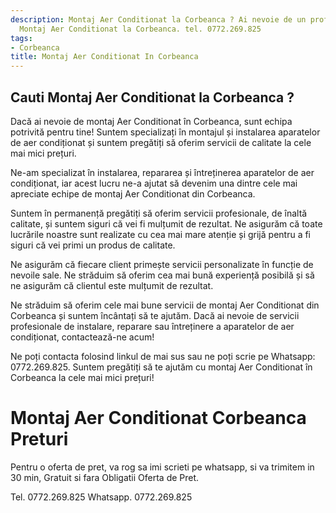 ```yaml
---
description: Montaj Aer Conditionat la Corbeanca ? Ai nevoie de un profesionist in
  Montaj Aer Conditionat la Corbeanca. tel. 0772.269.825
tags:
- Corbeanca
title: Montaj Aer Conditionat In Corbeanca
---
```



## Cauti Montaj Aer Conditionat la Corbeanca ?

Dacă ai nevoie de montaj Aer Conditionat în Corbeanca, sunt echipa potrivită pentru tine! Suntem specializați în montajul și instalarea aparatelor de aer condiționat și suntem pregătiți să oferim servicii de calitate la cele mai mici prețuri. 

Ne-am specializat în instalarea, repararea și întreținerea aparatelor de aer condiționat, iar acest lucru ne-a ajutat să devenim una dintre cele mai apreciate echipe de montaj Aer Conditionat din Corbeanca. 

Suntem în permanență pregătiți să oferim servicii profesionale, de înaltă calitate, și suntem siguri că vei fi mulțumit de rezultat. Ne asigurăm că toate lucrările noastre sunt realizate cu cea mai mare atenție și grijă pentru a fi siguri că vei primi un produs de calitate. 

Ne asigurăm că fiecare client primește servicii personalizate în funcție de nevoile sale. Ne străduim să oferim cea mai bună experiență posibilă și să ne asigurăm că clientul este mulțumit de rezultat. 

Ne străduim să oferim cele mai bune servicii de montaj Aer Conditionat din Corbeanca și suntem încântați să te ajutăm. Dacă ai nevoie de servicii profesionale de instalare, reparare sau întreținere a aparatelor de aer condiționat, contactează-ne acum! 

Ne poți contacta folosind linkul de mai sus sau ne poți scrie pe Whatsapp: 0772.269.825. Suntem pregătiți să te ajutăm cu montaj Aer Conditionat în Corbeanca la cele mai mici prețuri!

# Montaj Aer Conditionat Corbeanca Preturi
Pentru o oferta de pret, va rog sa imi scrieti pe whatsapp, si va trimitem in 30 min, Gratuit si fara Obligatii Oferta de Pret.

Tel. 0772.269.825
Whatsapp. 0772.269.825